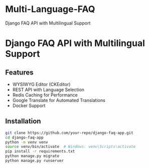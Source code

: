 # Multi-Language-FAQ
Django FAQ API with Multilingual Support
# Django FAQ API with Multilingual Support

## Features
- WYSIWYG Editor (CKEditor)
- REST API with Language Selection
- Redis Caching for Performance
- Google Translate for Automated Translations
- Docker Support

## Installation
```bash
git clone https://github.com/your-repo/django-faq-app.git
cd django-faq-app
python -m venv venv
source venv/bin/activate  # Windows: venv\Scripts\activate
pip install -r requirements.txt
python manage.py migrate
python manage.py runserver
